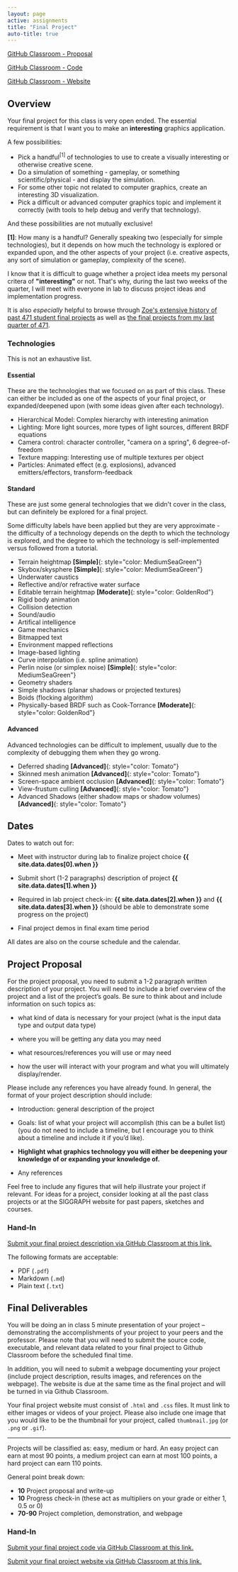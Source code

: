 ```yaml
---
layout: page
active: assignments
title: "Final Project"
auto-title: true
---
```


<p><a href="https://classroom.github.com/a/dLRmHrl4" class="btn btn-info">GitHub Classroom - Proposal</a></p>
<p><a href="https://classroom.github.com/a/-NdAZ3Vw" class="btn btn-info">GitHub Classroom - Code</a></p>
<p><a href="https://classroom.github.com/a/aHeB6af4" class="btn btn-info">GitHub Classroom - Website</a></p>

## Overview

Your final project for this class is very open ended.
The essential requirement is that I want you to make an **interesting** graphics application.

A few possibilities:

* Pick a handful<sup>[1]</sup> of technologies to use to create a visually interesting or otherwise creative scene.
* Do a simulation of something - gameplay, or something scientific/physical - and display the simulation.
* For some other topic not related to computer graphics, create an interesting 3D visualization.
* Pick a difficult or advanced computer graphics topic and implement it correctly (with tools to help debug and verify that technology).

And these possibilities are not mutually exclusive!

**\[1\]**: How many is a handful? Generally speaking two (especially for simple technologies), but it depends on how much the technology is explored or expanded upon,
and the other aspects of your project (i.e. creative aspects, any sort of simulation or gameplay, complexity of the scene).

I know that it is difficult to guage whether a project idea meets my personal critera of **"interesting"** or not.
That's why, during the last two weeks of the quarter, I will meet with everyone in lab to discuss project ideas and implementation progress.

It is also *especially* helpful to browse through [Zoe's extensive history of past 471 student final projects](http://users.csc.calpoly.edu/~zwood/teaching/csc471/top_final.html)
as well as [the final projects from my last quarter of 471](http://users.csc.calpoly.edu/~idunn01/teaching/csc471/finalf17/).

### Technologies

This is not an exhaustive list.

#### Essential

These are the technologies that we focused on as part of this class.
These can either be included as one of the aspects of your final project,
or expanded/deepened upon (with some ideas given after each technology).

* Hierarchical Model: Complex hierarchy with interesting animation
* Lighting: More light sources, more types of light sources, different BRDF equations
* Camera control: character controller, "camera on a spring", 6 degree-of-freedom
* Texture mapping: Interesting use of multiple textures per object
* Particles: Animated effect (e.g. explosions), advanced emitters/effectors, transform-feedback


#### Standard

These are just some general technologies that we didn't cover in the class,
but can definitely be explored for a final project.

Some difficulty labels have been applied but they are very approximate -
the difficulty of a technology depends on the depth to which the technology is explored,
and the degree to which the technology is self-implemented versus followed from a tutorial.

* Terrain heightmap **[Simple]**{: style="color: MediumSeaGreen"}
* Skybox/skysphere **[Simple]**{: style="color: MediumSeaGreen"}
* Underwater caustics
* Reflective and/or refractive water surface
* Editable terrain heightmap **[Moderate]**{: style="color: GoldenRod"}
* Rigid body animation
* Collision detection
* Sound/audio
* Artifical intelligence
* Game mechanics
* Bitmapped text
* Environment mapped reflections
* Image-based lighting
* Curve interpolation (i.e. spline animation)
* Perlin noise (or simplex noise) **[Simple]**{: style="color: MediumSeaGreen"}
* Geometry shaders
* Simple shadows (planar shadows or projected textures)
* Boids (flocking algorithm)
* Physically-based BRDF such as Cook-Torrance **[Moderate]**{: style="color: GoldenRod"}


#### Advanced

Advanced technologies can be difficult to implement,
usually due to the complexity of debugging them when they go wrong.

* Deferred shading **[Advanced]**{: style="color: Tomato"}
* Skinned mesh animation **[Advanced]**{: style="color: Tomato"}
* Screen-space ambient occlusion **[Advanced]**{: style="color: Tomato"}
* View-frustum culling **[Advanced]**{: style="color: Tomato"}
* Advanced Shadows (either shadow maps or shadow volumes) **[Advanced]**{: style="color: Tomato"}


## Dates

Dates to watch out for:

- Meet with instructor during lab to finalize project choice **{{ site.data.dates[0].when }}**

- Submit short (1-2 paragraphs) description of project **{{ site.data.dates[1].when }}**

- Required in lab project check-in: **{{ site.data.dates[2].when }}** and **{{ site.data.dates[3].when }}**
  (should be able to demonstrate some progress on the project)

- Final project demos in final exam time period

All dates are also on the course schedule and the calendar.



## Project Proposal

For the project proposal, you need to submit a 1-2 paragraph written description of your project.
You will need to include a brief overview of the project and a list of the project’s goals.
Be sure to think about and include information on such topics as:

- what kind of data is necessary for your project (what is the input data type and output data type)

- where you will be getting any data you may need

- what resources/references you will use or may need

- how the user will interact with your program and what you will ultimately display/render.

Please include any references you have already found.
In general, the format of your project description should include:

- Introduction: general description of the project

- Goals: list of what your project will accomplish (this can be a bullet list)
  (you do not need to include a timeline, but I encourage you to think about a timeline and include it if you’d like).

- **Highlight what graphics technology you will either be deepening your knowledge of or expanding your knowledge of.**

- Any references

Feel free to include any figures that will help illustrate your project if relevant.
For ideas for a project, consider looking at all the past class projects or at the SIGGRAPH website for past papers, sketches and courses.

### Hand-In

[Submit your final project description via GitHub Classroom at this link.](https://classroom.github.com/a/dLRmHrl4)

The following formats are acceptable:

- PDF (`.pdf`)
- Markdown (`.md`)
- Plain text (`.txt`)



## Final Deliverables

You will be doing an in class 5 minute presentation of your project – demonstrating the accomplishments of your project to your peers and the professor.
Please note that you will need to submit the source code, executable, and relevant data related to your final project to Github Classroom before the scheduled final time.

In addition, you will need to submit a webpage documenting your project (include project description, results images, and references on the webpage).
The website is due at the same time as the final project and will be turned in via Github Classroom.

Your final project website must consist of `.html` and `.css` files.
It must link to either images or videos of your project.
Please also include one image that you would like to be the thumbnail for your project, called `thumbnail.jpg` (or `.png` or `.gif`).


---

Projects will be classified as: easy, medium or hard.
An easy project can earn at most 90 points, a medium project can earn at most 100 points, a hard project can earn 110 points.

General point break down:

- **10** Project proposal and write-up
- **10** Progress check-in (these act as multipliers on your grade or either 1, 0.5 or 0)
- **70-90** Project completion, demonstration, and webpage

### Hand-In

[Submit your final project code via GitHub Classroom at this link.](https://classroom.github.com/a/-NdAZ3Vw)

[Submit your final project website via GitHub Classroom at this link.](https://classroom.github.com/a/aHeB6af4)
